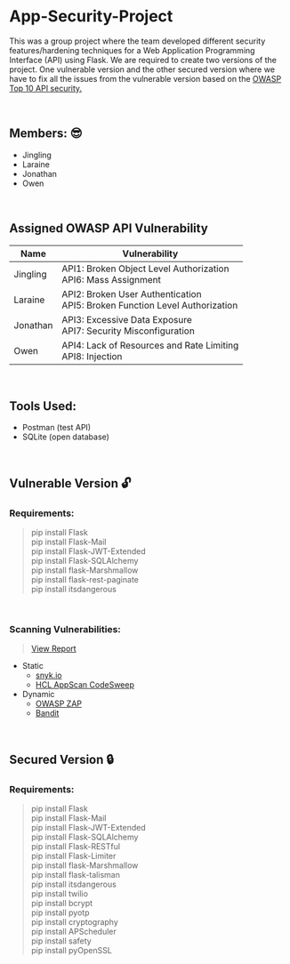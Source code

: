 # App-Security-Project
This was a group project where the team developed different security features/hardening techniques for a Web Application Programming Interface (API) using Flask. We are required to create two versions of the project. One vulnerable version and the other secured version where we have to fix all the issues from the vulnerable version based on the [OWASP Top 10 API security.](https://owasp.org/www-project-api-security/)

&nbsp;
## Members: :sunglasses:
- Jingling
- Laraine
- Jonathan
- Owen

&nbsp;
## Assigned OWASP API Vulnerability
Name  | Vulnerability
------------- | -------------
Jingling  | API1: Broken Object Level Authorization <br/> API6: Mass Assignment
Laraine  | API2: Broken User Authentication <br/> API5: Broken Function Level Authorization
Jonathan  | API3: Excessive Data Exposure <br/> API7: Security Misconfiguration
Owen  | API4: Lack of Resources and Rate Limiting <br/> API8: Injection

&nbsp;
## Tools Used:
- Postman (test API)
- SQLite (open database)

&nbsp;
## Vulnerable Version :unlock:
### Requirements:
> pip install Flask <br>
> pip install Flask-Mail <br>
> pip install Flask-JWT-Extended <br>
> pip install Flask-SQLAlchemy <br>
> pip install flask-Marshmallow <br>
> pip install flask-rest-paginate <br>
> pip install itsdangerous <br>

&nbsp;
### Scanning Vulnerabilities:
> [View Report](Vulnerable/Reports)
- Static
  - [snyk.io](https://snyk.io/)
  - [HCL AppScan CodeSweep](https://marketplace.visualstudio.com/items?itemName=HCLTechnologies.hclappscancodesweep)
- Dynamic
  - [OWASP ZAP](https://www.zaproxy.org/)
  - [Bandit](https://pypi.org/project/bandit/)

&nbsp;
## Secured Version :lock:
### Requirements:
> pip install Flask <br>
> pip install Flask-Mail <br>
> pip install Flask-JWT-Extended <br>
> pip install Flask-SQLAlchemy <br>
> pip install Flask-RESTful <br>
> pip install Flask-Limiter <br>
> pip install flask-Marshmallow <br>
> pip install flask-talisman <br>
> pip install itsdangerous <br>
> pip install twilio <br>
> pip install bcrypt <br>
> pip install pyotp <br>
> pip install cryptography <br>
> pip install APScheduler <br>
> pip install safety <br>
> pip install pyOpenSSL <br>

&nbsp;
